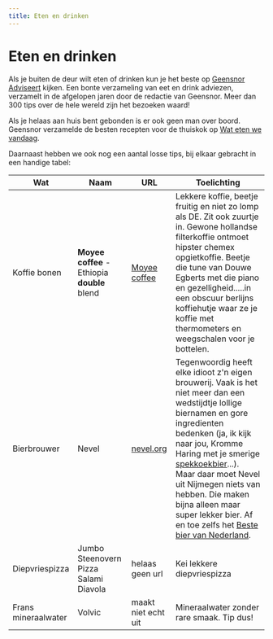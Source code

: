 ```yaml
---
title: Eten en drinken
---
```


# Eten en drinken

Als je buiten de deur wilt eten of drinken kun je het beste op [Geensnor Adviseert](https://digitaletuin.netlify.app/docs/hotspots.html) kijken. Een bonte verzameling van eet en drink adviezen, verzamelt in de afgelopen jaren door de redactie van Geensnor. Meer dan 300 tips over de hele wereld zijn het bezoeken waard!

Als je helaas aan huis bent gebonden is er ook geen man over boord. Geensnor verzamelde de besten recepten voor de thuiskok op [Wat eten we vandaag](https://geensnor.nl/watetenwevandaag/).

Daarnaast hebben we ook nog een aantal losse tips, bij elkaar gebracht in een handige tabel:

| Wat          | Naam       | URL        | Toelichting             |
| ------------ | ---------- | ---------- | ----------------------- |
| Koffie bonen | **Moyee coffee** - Ethiopia **double** blend | [Moyee coffee](https://www.moyeecoffee.com) | Lekkere koffie, beetje fruitig en niet zo lomp als DE. Zit ook zuurtje in. Gewone hollandse filterkoffie ontmoet hipster chemex opgietkoffie. Beetje die tune van Douwe Egberts met die piano en gezelligheid.....in een obscuur berlijns koffiehutje waar ze je koffie met thermometers en weegschalen voor je bottelen. |
|Bierbrouwer|Nevel|[nevel.org](https://nevel.org)|Tegenwoordig heeft elke idioot z'n eigen brouwerij. Vaak is het niet meer dan een wedstijdtje lollige biernamen en gore ingredienten bedenken (ja, ik kijk naar jou, Kromme Haring met je smerige [spekkoekbier](https://untappd.com/b/de-kromme-haring-ikan-ikan/2420270)...). Maar daar moet Nevel uit Nijmegen niets van hebben. Die maken bijna alleen maar super lekker bier. Af en toe zelfs het [Beste bier van Nederland](https://www.gelderlander.nl/nijmegen/mattias-maakte-met-zijn-brouwerij-het-beste-bier-van-nederland-verrast-dat-de-jury-voor-dit-niche-product-koos~ab658501/).|
|Diepvriespizza|Jumbo Steenovern Pizza Salami Diavola| helaas geen url | Kei lekkere diepvriespizza|
|Frans mineraalwater|Volvic|maakt niet echt uit|Mineraalwater zonder rare smaak. Tip dus!|